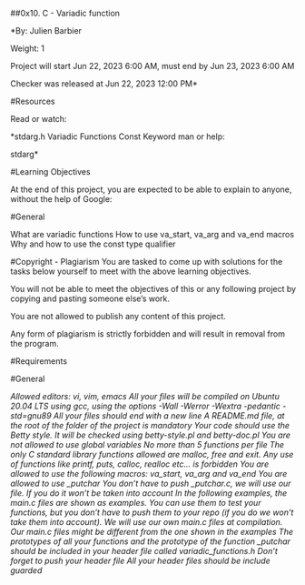 ##0x10. C - Variadic function

*By: Julien Barbier

Weight: 1

Project will start Jun 22, 2023 6:00 AM, must end by Jun 23, 2023 6:00 AM

 Checker was released at Jun 22, 2023 12:00 PM*

#Resources

Read or watch:

*stdarg.h
Variadic Functions
Const Keyword
man or help:

stdarg*

#Learning Objectives

At the end of this project, you are expected to be able to explain to anyone, without the help of Google:

#General

What are variadic functions
How to use va_start, va_arg and va_end macros
Why and how to use the const type qualifier

#Copyright - Plagiarism
You are tasked to come up with solutions for the tasks below yourself to meet with the above learning objectives.

You will not be able to meet the objectives of this or any following project by copying and pasting someone else’s work.

You are not allowed to publish any content of this project.

Any form of plagiarism is strictly forbidden and will result in removal from the program.

#Requirements

#General

*Allowed editors: vi, vim, emacs
All your files will be compiled on Ubuntu 20.04 LTS using gcc, using the options -Wall -Werror -Wextra -pedantic -std=gnu89
All your files should end with a new line
A README.md file, at the root of the folder of the project is mandatory
Your code should use the Betty style. It will be checked using betty-style.pl and betty-doc.pl
You are not allowed to use global variables
No more than 5 functions per file
The only C standard library functions allowed are malloc, free and exit. Any use of functions like printf, puts, calloc, realloc etc… is forbidden
You are allowed to use the following macros: va_start, va_arg and va_end
You are allowed to use _putchar
You don’t have to push _putchar.c, we will use our file. If you do it won’t be taken into account
In the following examples, the main.c files are shown as examples. You can use them to test your functions, but you don’t have to push them to your repo (if you do we won’t take them into account). We will use our own main.c files at compilation. Our main.c files might be different from the one shown in the examples
The prototypes of all your functions and the prototype of the function _putchar should be included in your header file called variadic_functions.h
Don’t forget to push your header file
All your header files should be include guarded*
